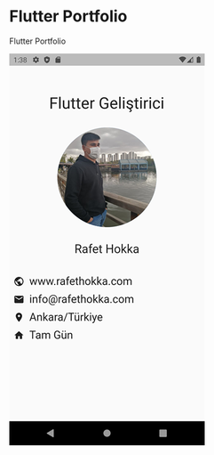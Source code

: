 # Flutter Portfolio
 Flutter Portfolio

![Flutter Portfolio](https://raw.githubusercontent.com/rafetcan/Flutter-Portfolio/main/scree.png)
